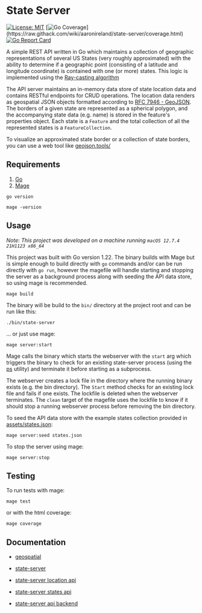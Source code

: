 # State Server
[![License: MIT](https://img.shields.io/badge/License-MIT-yellow.svg)](https://opensource.org/licenses/MIT)
[![Go Coverage](https://github.com/aaronireland/state-server/wiki/coverage.svg?)](https://raw.githack.com/wiki/aaronireland/state-server/coverage.html)
[![Go Report Card](https://goreportcard.com/badge/github.com/aaronireland/state-server?branch=main)](https://goreportcard.com/report/github.com/aaronireland/state-server)

A simple REST API written in Go which maintains a collection of geographic representations of several US States (very roughly approximated) with the ability to
determine if a geographic point (consisting of a latitude and longitude coordinate) is contained with one (or more) states. This logic is implemented using the [Ray-casting algorithm](https://rosettacode.org/wiki/Ray-casting_algorithm)

The API server maintains an in-memory data store of state location data and contains RESTful endpoints for CRUD operations. The location data renders as geospatial JSON objects formatted according to [RFC 7946 - GeoJSON](https://datatracker.ietf.org/doc/html/rfc7946). The borders of a given state are represented as a spherical polygon, and the accompanying state data (e.g. name) is stored in the feature's properties object. Each state is a `Feature` and the total collection of all the represented states is a `FeatureCollection`.

To visualize an approximated state border or a collection of state borders, you can use a web tool like [geojson.tools/](https://geojson.tools/)


## Requirements

1. [Go](https://go.dev/doc/install)
2. [Mage](https://go.dev/doc/install)


```shell
go version
```

```shell
mage -version
```


## Usage

_Note: This project was developed on a machine running `macOS 12.7.4 21H1123 x86_64`_

This project was built with Go version 1.22. The binary builds with Mage but is simple enough to 
build directly with `go` commands and/or can be run directly with `go run`, however the magefile will handle starting and stopping the server as a background process along with seeding the API data store, so using mage is recommended.

```shell
mage build
```

The binary will be build to the `bin/` directory at the project root and can be run like this:

```shell
./bin/state-server
```
... or just use mage:
```
mage server:start
```

Mage calls the binary which starts the webserver with the `start` arg which triggers the binary to check for an existing state-server process (using the [ps](https://en.wikipedia.org/wiki/Ps_(Unix)) utility) and terminate it before starting as a subprocess.

The webserver creates a lock file in the directory where the running binary exists (e.g. the bin directory). The `Start` method checks for an existing lock file and fails if one exists. The lockfile is deleted when the webserver terminates. The `clean` target of the magefile uses the lockfile to know if it should stop a running webserver process before removing the bin directory.


To seed the API data store with the example states collection provided in [assets/states.json](assets/states.json):
```shell
mage server:seed states.json
```

To stop the server using mage:
```shell
mage server:stop
```


## Testing

To run tests with mage: 

```shell
mage test
```

or with the html coverage:

```shell
mage coverage
```

## Documentation


* [geospatial](https://aaronireland.github.io/state-server/pkg/geospatial/doc.html)

* [state-server](https://aaronireland.github.io/state-server/pkg/server/doc.html)
* [state-server location api](https://aaronireland.github.io/state-server/pkg/api/location/doc.html)
* [state-server states api](https://aaronireland.github.io/state-server/pkg/api/states/doc.html)
* [state-server api backend](https://aaronireland.github.io/state-server/pkg/api/backend/doc.html)
